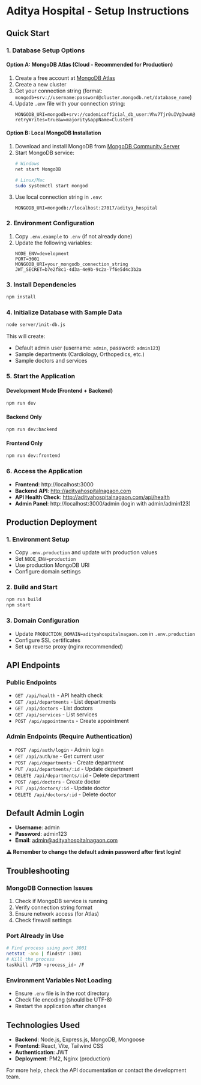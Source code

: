 # Aditya Hospital - Setup Instructions

## Quick Start

### 1. Database Setup Options

#### Option A: MongoDB Atlas (Cloud - Recommended for Production)
1. Create a free account at [MongoDB Atlas](https://www.mongodb.com/atlas)
2. Create a new cluster
3. Get your connection string (format: `mongodb+srv://username:password@cluster.mongodb.net/database_name`)
4. Update `.env` file with your connection string:
   ```
   MONGODB_URI=mongodb+srv://codemicofficial_db_user:Vhv7Tjr0uIVg3wuA@cluster0.my5lehs.mongodb.net/?retryWrites=true&w=majority&appName=Cluster0
   ```

#### Option B: Local MongoDB Installation
1. Download and install MongoDB from [MongoDB Community Server](https://www.mongodb.com/try/download/community)
2. Start MongoDB service:
   ```bash
   # Windows
   net start MongoDB
   
   # Linux/Mac
   sudo systemctl start mongod
   ```
3. Use local connection string in `.env`:
   ```
   MONGODB_URI=mongodb://localhost:27017/aditya_hospital
   ```

### 2. Environment Configuration

1. Copy `.env.example` to `.env` (if not already done)
2. Update the following variables:
   ```
   NODE_ENV=development
   PORT=3001
   MONGODB_URI=your_mongodb_connection_string
   JWT_SECRET=b7e2f8c1-4d3a-4e9b-9c2a-7f6e5d4c3b2a
   ```

### 3. Install Dependencies

```bash
npm install
```

### 4. Initialize Database with Sample Data

```bash
node server/init-db.js
```

This will create:
- Default admin user (username: `admin`, password: `admin123`)
- Sample departments (Cardiology, Orthopedics, etc.)
- Sample doctors and services

### 5. Start the Application

#### Development Mode (Frontend + Backend)
```bash
npm run dev
```

#### Backend Only
```bash
npm run dev:backend
```

#### Frontend Only
```bash
npm run dev:frontend
```

### 6. Access the Application

- **Frontend**: http://localhost:3000
- **Backend API**: http://adityahospitalnagaon.com
- **API Health Check**: http://adityahospitalnagaon.com/api/health
- **Admin Panel**: http://localhost:3000/admin (login with admin/admin123)

## Production Deployment

### 1. Environment Setup
- Copy `.env.production` and update with production values
- Set `NODE_ENV=production`
- Use production MongoDB URI
- Configure domain settings

### 2. Build and Start
```bash
npm run build
npm start
```

### 3. Domain Configuration
- Update `PRODUCTION_DOMAIN=adityahospitalnagaon.com` in `.env.production`
- Configure SSL certificates
- Set up reverse proxy (nginx recommended)

## API Endpoints

### Public Endpoints
- `GET /api/health` - API health check
- `GET /api/departments` - List departments
- `GET /api/doctors` - List doctors
- `GET /api/services` - List services
- `POST /api/appointments` - Create appointment

### Admin Endpoints (Require Authentication)
- `POST /api/auth/login` - Admin login
- `GET /api/auth/me` - Get current user
- `POST /api/departments` - Create department
- `PUT /api/departments/:id` - Update department
- `DELETE /api/departments/:id` - Delete department
- `POST /api/doctors` - Create doctor
- `PUT /api/doctors/:id` - Update doctor
- `DELETE /api/doctors/:id` - Delete doctor

## Default Admin Login
- **Username**: admin
- **Password**: admin123
- **Email**: admin@adityahospitalnagaon.com

**⚠️ Remember to change the default admin password after first login!**

## Troubleshooting

### MongoDB Connection Issues
1. Check if MongoDB service is running
2. Verify connection string format
3. Ensure network access (for Atlas)
4. Check firewall settings

### Port Already in Use
```bash
# Find process using port 3001
netstat -ano | findstr :3001
# Kill the process
taskkill /PID <process_id> /F
```

### Environment Variables Not Loading
- Ensure `.env` file is in the root directory
- Check file encoding (should be UTF-8)
- Restart the application after changes

## Technologies Used

- **Backend**: Node.js, Express.js, MongoDB, Mongoose
- **Frontend**: React, Vite, Tailwind CSS
- **Authentication**: JWT
- **Deployment**: PM2, Nginx (production)

For more help, check the API documentation or contact the development team.